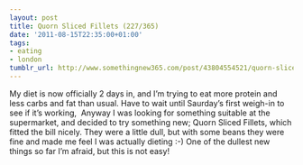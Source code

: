 ```yaml
---
layout: post
title: Quorn Sliced Fillets (227/365)
date: '2011-08-15T22:35:00+01:00'
tags:
- eating
- london
tumblr_url: http://www.somethingnew365.com/post/43804554521/quorn-sliced-fillets-227365
---
```

My diet is now officially 2 days in, and I’m trying to eat more protein and less carbs and fat than usual. Have to wait until Saurday’s first weigh-in to see if it’s working, 
Anyway I was looking for something suitable at the supermarket, and decided to try something new; Quorn Sliced Fillets, which fitted the bill nicely. They were a little dull, but with some beans they were fine and made me feel I was actually dieting :-)
One of the dullest new things so far I’m afraid, but this is not easy!
